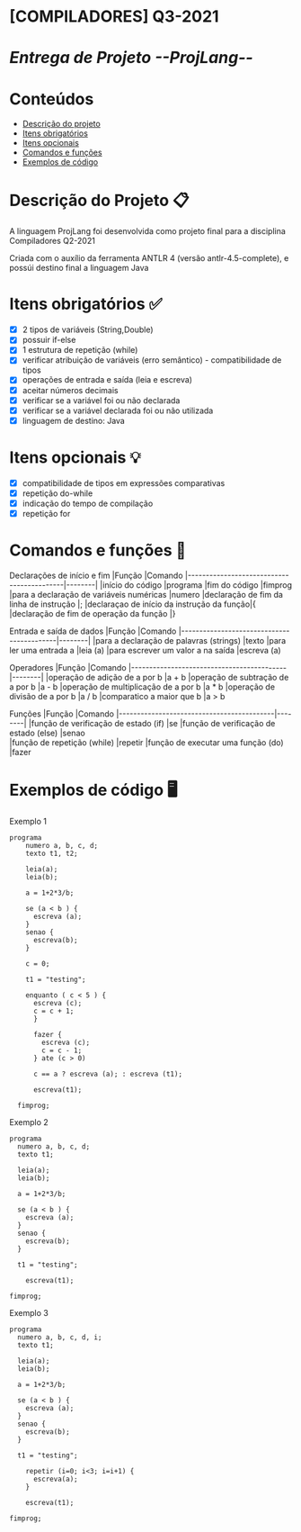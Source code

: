 # **[COMPILADORES] Q3-2021**
# *Entrega de Projeto --ProjLang--*

Conteúdos
=================

<!--ts-->
   * [Descrição do projeto](#descrição-do-projeto)
   * [Itens obrigatórios](#itens-obrigatórios-)
   * [Itens opcionais](#itens-opcionais-)
   * [Comandos e funções](#comandos-e-funções-)
   * [Exemplos de código](#exemplos-de-código-%EF%B8%8F)

<!--te-->


Descrição do Projeto 📋
====================
A linguagem ProjLang foi desenvolvida como projeto final para a disciplina Compiladores Q2-2021

Criada com o auxílio da ferramenta ANTLR 4 (versão antlr-4.5-complete), e possúi destino final a linguagem Java

Itens obrigatórios ✅
==================
- [X] 2 tipos de variáveis (String,Double)
- [X] possuir if-else
- [X] 1 estrutura de repetição (while)
- [X] verificar atribuição de variáveis (erro semântico) - compatibilidade de tipos
- [X] operações de entrada e saída (leia e escreva)
- [X] aceitar números decimais
- [X] verificar se a variável foi ou não declarada
- [X] verificar se a variável declarada foi ou não utilizada
- [X] linguagem de destino: Java

Itens opcionais 💡
===============
- [X] compatibilidade de tipos em expressões comparativas
- [X] repetição do-while
- [X] indicação do tempo de compilação 
- [X] repetição for

Comandos e funções 🔧
==================
Declarações de início e fim
|Função                                     |Comando
|-------------------------------------------|--------|
|início do código                           |programa
|fim do código                              |fimprog
|para a declaração de variáveis numéricas   |numero
|declaração de fim da linha de instrução    |;
|declaraçao de início da instrução da função|{
|declaração de fim de operação da função    |}

Entrada e saída de dados
|Função                                     |Comando
|-------------------------------------------|--------|
|para a declaração de palavras (strings)    |texto
|para ler uma entrada a                     |leia (a)
|para escrever um valor a na saída          |escreva (a) 

Operadores
|Função                                     |Comando
|-------------------------------------------|--------|
|operação de adição de a por b              |a + b
|operação de subtração de a por b           |a - b
|operação de multiplicação de a por b       |a * b
|operação de divisão de a por b             |a / b
|comparatico a maior que b                  |a > b

Funções
|Função                                     |Comando
|-------------------------------------------|--------|
|função de verificação de estado (if)       |se
|função de verificação de estado (else)     |senao   
|função de repetição (while)                |repetir
|função de executar uma função (do)         |fazer 

Exemplos de código 🖥️
=================

Exemplo 1

    programa
        numero a, b, c, d;
        texto t1, t2;

        leia(a);
        leia(b);

        a = 1+2*3/b;

        se (a < b ) {
          escreva (a);
        }
        senao {
          escreva(b);
        }	

        c = 0;

        t1 = "testing";

        enquanto ( c < 5 ) {
          escreva (c);
          c = c + 1;
          }

          fazer {
            escreva (c);
            c = c - 1;
          } ate (c > 0)

          c == a ? escreva (a); : escreva (t1);

          escreva(t1);

      fimprog;

Exemplo 2
 
    programa
      numero a, b, c, d;
      texto t1;

      leia(a);
      leia(b);

      a = 1+2*3/b;

      se (a < b ) {
        escreva (a);
      }
      senao {
        escreva(b);
      }	

      t1 = "testing";

        escreva(t1);

    fimprog;

Exemplo 3
 
    programa
      numero a, b, c, d, i;
      texto t1;

      leia(a);
      leia(b);

      a = 1+2*3/b;

      se (a < b ) {
        escreva (a);
      }
      senao {
        escreva(b);
      }	

      t1 = "testing";

        repetir (i=0; i<3; i=i+1) {
          escreva(a);
        }

        escreva(t1);

    fimprog;
